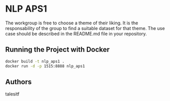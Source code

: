 # NLP APS1

The workgroup is free to choose a theme of their liking. It is the responsability of the group to find a suitable dataset for that theme. The use case should be described in the README.md file in your repository.

## Running the Project with Docker

```bash
docker build -t nlp_aps1 .
docker run -d -p 1515:8888 nlp_aps1
```

## Authors

talesitf